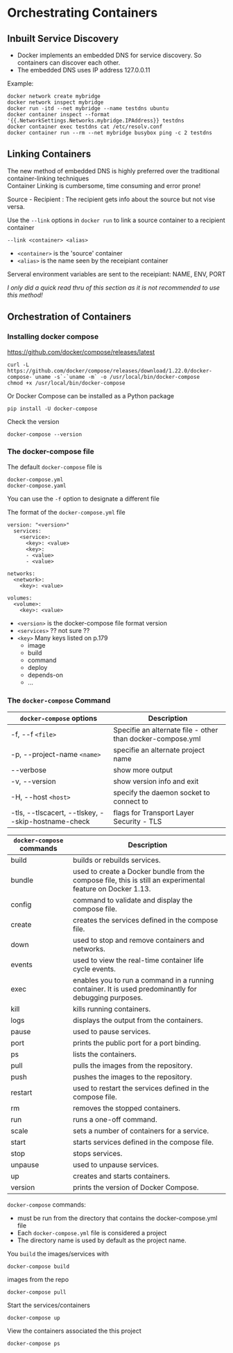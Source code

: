 # Orchestrating Containers

## Inbuilt Service Discovery
- Docker implements an embedded DNS for service discovery. So containers can discover each other.  
- The embedded DNS uses IP address 127.0.0.11

Example:

    docker network create mybridge
    docker network inspect mybridge
    docker run -itd --net mybridge --name testdns ubuntu
    docker container inspect --format '{{.NetworkSettings.Networks.mybridge.IPAddress}} testdns
    docker container exec testdns cat /etc/resolv.conf
    docker container run --rm --net mybridge busybox ping -c 2 testdns

## Linking Containers
The new method of embedded DNS is highly preferred over the traditional container-linking techniques  
Container Linking is cumbersome, time consuming and error prone!

Source - Recipient : The recipient gets info about the source but not vise versa.

Use the `--link` options in `docker run` to link a source container to a recipient container

    --link <container> <alias>

- `<container>` is the 'source' container
- `<alias>` is the name seen by the receipiant container

Serveral environment variables are sent to the receipiant: NAME, ENV, PORT

_I only did a quick read thru of this section as it is not recommended to use this method!_

## Orchestration of Containers
### Installing docker compose  
https://github.com/docker/compose/releases/latest

    curl -L https://github.com/docker/compose/releases/download/1.22.0/docker-compose-`uname -s`-`uname -m` -o /usr/local/bin/docker-compose
    chmod +x /usr/local/bin/docker-compose

Or Docker Compose can be installed as a Python package

    pip install -U docker-compose

Check the version

    docker-compose --version

### The docker-compose file
The default `docker-compose` file is 

    docker-compose.yml
    docker-compose.yaml

You can use the `-f` option to designate a different file

The format of the `docker-compose.yml` file

    version: "<version>"
      services:
        <service>:
          <key>: <value>
          <key>:
          - <value>
          - <value>

    networks:
      <network>:
        <key>: <value>

    volumes:
      <volume>:
        <key>: <value>

- `<version>` is the docker-compose file format version
- `<services>` ?? not sure ??
- `<key>` Many keys listed on p.179
  - image
  - build
  - command
  - deploy
  - depends-on
  - ...

### The `docker-compose` Command

|`docker-compose` options|Description|
|------|-----------|
| -f, --f `<file>` | Specifie an alternate file - other than docker-compose.yml |
| -p, --project-name `<name>`|specifie an alternate project name|
| --verbose| show more output|
|-v, --version| show version info and exit|
|-H, --host `<host>`| specify the daemon socket to connect to|
|-tls, --tlscacert, --tlskey, --skip-hostname-check| flags for Transport Layer Security - TLS|

|`docker-compose` commands|Description|
|------|-----------|
|build| builds or rebuilds services.|
|bundle| used to create a Docker bundle from the compose file, this is still an experimental feature on Docker 1.13.|
|config| command to validate and display the compose file.|
|create| creates the services defined in the compose file.|
|down| used to stop and remove containers and networks.|
|events| used to view the real-time container life cycle events.|
|exec| enables you to run a command in a running container. It is used predominantly for debugging purposes.|
|kill| kills running containers.|
|logs| displays the output from the containers.|
|pause| used to pause services.|
|port| prints the public port for a port binding.|
|ps| lists the containers.|
|pull| pulls the images from the repository.|
|push| pushes the images to the repository.|
|restart| used to restart the services defined in the compose file.|
|rm| removes the stopped containers.|
|run| runs a one-off command.|
|scale| sets a number of containers for a service.|
|start| starts services defined in the compose file.|
|stop| stops services.|
|unpause| used to unpause services.|
|up| creates and starts containers.|
|version| prints the version of Docker Compose.|

`docker-compose` commands:
-  must be run from the directory that contains the docker-compose.yml file
- Each `docker-compose.yml` file is considered a project
- The directory name is used by default as the
project name.

You `build` the images/services with

    docker-compose build

images from the repo

    docker-compose pull

Start the services/containers 

    docker-compose up

View the containers associated the this project

    docker-compose ps